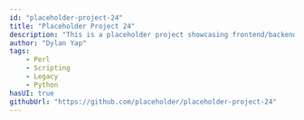 ```yaml
---
id: "placeholder-project-24"
title: "Placeholder Project 24"
description: "This is a placeholder project showcasing frontend/backend features with a unique tech stack."
author: "Dylan Yap"
tags:
    - Perl
    - Scripting
    - Legacy
    - Python
hasUI: true
githubUrl: "https://github.com/placeholder/placeholder-project-24"
---
```

